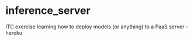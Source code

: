 # inference_server

ITC exercise learning how to deploy models (or anything) to a PaaS server - heroku
